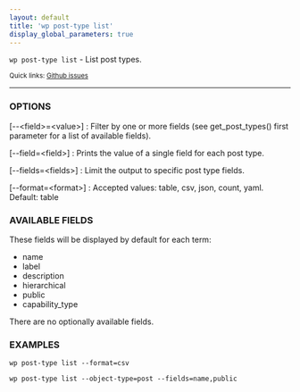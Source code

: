 ```yaml
---
layout: default
title: 'wp post-type list'
display_global_parameters: true
---
```


`wp post-type list` - List post types.

<small>Quick links: <a href="https://github.com/wp-cli/wp-cli/issues?q=is%3Aopen+label%3Acommand%3Alist+sort%3Aupdated-desc">Github issues</a></small>

<hr />

### OPTIONS

[\--&lt;field&gt;=&lt;value&gt;]
: Filter by one or more fields (see get_post_types() first parameter for a list of available fields).

[\--field=&lt;field&gt;]
: Prints the value of a single field for each post type.

[\--fields=&lt;fields&gt;]
: Limit the output to specific post type fields.

[\--format=&lt;format&gt;]
: Accepted values: table, csv, json, count, yaml. Default: table

### AVAILABLE FIELDS

These fields will be displayed by default for each term:

* name
* label
* description
* hierarchical
* public
* capability_type

There are no optionally available fields.

### EXAMPLES

    wp post-type list --format=csv

    wp post-type list --object-type=post --fields=name,public



